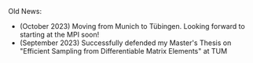 Old News:
* (October 2023) Moving from Munich to Tübingen. Looking forward to starting at the MPI soon!
* (September 2023) Successfully defended my Master's Thesis on "Efficient Sampling from Differentiable Matrix Elements" at TUM
